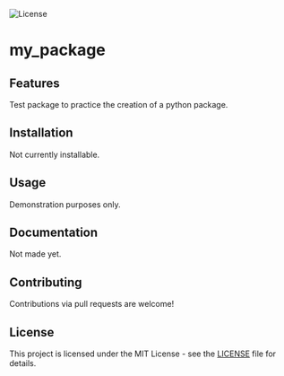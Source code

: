 ![License](https://img.shields.io/badge/license-MIT-blue.svg)

# my_package

## Features

Test package to practice the creation of a python package.

## Installation 

Not currently installable.

## Usage

Demonstration purposes only.

## Documentation

Not made yet.

## Contributing

Contributions via pull requests are welcome!

## License

This project is licensed under the MIT License - see the [LICENSE](license.txt) file for details.